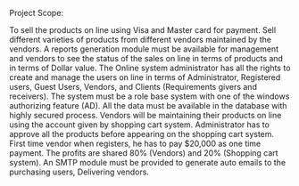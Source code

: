 Project Scope:

To sell the products on line using Visa and Master card for payment.  Sell different varieties of products from different vendors maintained by the vendors.  A reports generation module must be available for management and vendors to see the status of the sales on line in terms of products and in terms of Dollar value.  The Online system administrator has all the rights to create and manage the users on line in terms of Administrator, Registered users, Guest Users, Vendors, and Clients (Requirements givers and receivers).  The system must be a role base system with one of the windows authorizing feature (AD).  All the data must be available in the database with highly secured process.  Vendors will be maintaining their products on line using the account given by shopping cart system.  Administrator has to approve all the products before appearing on the shopping cart system.  First time vendor when registers, he has to pay $20,000 as one time payment.  The profits are shared 80% (Vendors) and 20% (Shopping cart system).  An SMTP module must be provided to generate auto emails to the purchasing users, Delivering vendors.
